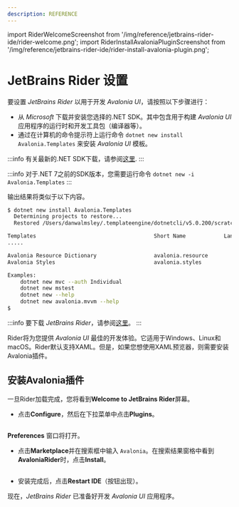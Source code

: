 ```yaml
---
description: REFERENCE
---
```


import RiderWelcomeScreenshot from '/img/reference/jetbrains-rider-ide/rider-welcome.png';
import RiderInstallAvaloniaPluginScreenshot from '/img/reference/jetbrains-rider-ide/rider-install-avalonia-plugin.png';

# JetBrains Rider 设置

要设置 _JetBrains Rider_ 以用于开发 _Avalonia UI_，请按照以下步骤进行：

- 从 _Microsoft_ 下载并安装您选择的.NET SDK。其中包含用于构建 _Avalonia UI_ 应用程序的运行时和开发工具包（编译器等）。
- 通过在计算机的命令提示符上运行命令 `dotnet new install Avalonia.Templates` 来安装 _Avalonia UI_ 模板。

:::info
有关最新的.NET SDK下载，请参阅[这里](https://dotnet.microsoft.com/download).
:::

:::info
对于.NET 7之前的SDK版本，您需要运行命令 `dotnet new -i Avalonia.Templates`
:::

输出结果将类似于以下内容。

```bash
$ dotnet new install Avalonia.Templates
  Determining projects to restore...
  Restored /Users/danwalmsley/.templateengine/dotnetcli/v5.0.200/scratch/restore.csproj (in 706 ms).

Templates                                     Short Name            Language    Tags
.....

Avalonia Resource Dictionary                  avalonia.resource                 ui/xaml/avalonia/avaloniaui
Avalonia Styles                               avalonia.styles                   ui/xaml/avalonia/avaloniaui

Examples:
    dotnet new mvc --auth Individual
    dotnet new mstest
    dotnet new --help
    dotnet new avalonia.mvvm --help
$
```

:::info
要下载 _JetBrains Rider_，请参阅[这里](https://www.jetbrains.com/rider/)。
:::

Rider将为您提供 _Avalonia UI_ 最佳的开发体验。它适用于Windows、Linux和macOS。Rider默认支持XAML。但是，如果您想使用XAML预览器，则需要安装Avalonia插件。

## 安装Avalonia插件

一旦Rider加载完成，您将看到**Welcome to JetBrains Rider**屏幕。

- 点击**Configure**，然后在下拉菜单中点击**Plugins**。

<img src={RiderWelcomeScreenshot} alt="" />

**Preferences** 窗口将打开。

- 点击**Marketplace**并在搜索框中输入 `Avalonia`。在搜索结果窗格中看到**AvaloniaRider**时，点击**Install**。

<img src={RiderInstallAvaloniaPluginScreenshot} alt="" />

- 安装完成后，点击**Restart IDE**（按钮出现）。

现在，_JetBrains Rider_ 已准备好开发 _Avalonia UI_ 应用程序。
